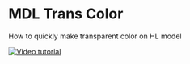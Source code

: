 # MDL Trans Color

How to quickly make transparent color on HL model

[![Video tutorial](http://img.youtube.com/vi/FI0OH7bQi4k/0.jpg)](http://www.youtube.com/watch?v=FI0OH7bQi4k)